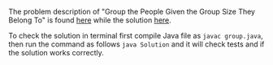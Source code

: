 The problem description of "Group the People Given the Group Size They Belong To" is found [here](https://leetcode.com/problems/group-the-people-given-the-group-size-they-belong-to/description/) while the solution [here](https://github.com/aurimas13/Solutions-To-Problems/blob/main/LeetCode/Java%20Solutions/Group%20the%20People%20Given%20the%20Group%20Size%20They%20Belong%20To/group.java).

To check the solution in terminal first compile Java file as `javac group.java`, then run the command as follows `java Solution` and it will check tests and if the solution works correctly.